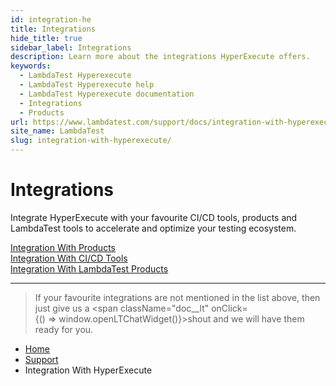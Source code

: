 ```yaml
---
id: integration-he
title: Integrations
hide_title: true
sidebar_label: Integrations
description: Learn more about the integrations HyperExecute offers.
keywords:
  - LambdaTest Hyperexecute
  - LambdaTest Hyperexecute help
  - LambdaTest Hyperexecute documentation
  - Integrations
  - Products
url: https://www.lambdatest.com/support/docs/integration-with-hyperexecute/
site_name: LambdaTest
slug: integration-with-hyperexecute/
---
```


<script type="application/ld+json"
      dangerouslySetInnerHTML={{ __html: JSON.stringify({
       "@context": "https://schema.org",
        "@type": "BreadcrumbList",
        "itemListElement": [{
          "@type": "ListItem",
          "position": 1,
          "name": "Home",
          "item": "https://www.lambdatest.com"
        },{
          "@type": "ListItem",
          "position": 2,
          "name": "Support",
          "item": "https://www.lambdatest.com/support/docs/"
        },{
          "@type": "ListItem",
          "position": 3,
          "name": "Integrations",
          "item": "https://www.lambdatest.com/support/docs/integration-with-hyperexecute/"
        }]
      })
    }}
></script>

# Integrations

Integrate HyperExecute with your favourite CI/CD tools, products and LambdaTest tools to accelerate and optimize your testing ecosystem. 

<div className="download_btn mb-10">
<a href="/support/docs/integration-with-products/">Integration With Products</a>
</div>

<div className="download_btn mb-10">
<a href="/support/docs/hyperexecute-integration-with-ci-cd-tools/">Integration With CI/CD Tools</a>
</div>

<div className="download_btn mb-10">
<a href="/support/docs/he-integration-with-lambdatest-products/">Integration With LambdaTest Products</a>
</div>

***

>If your favourite integrations are not mentioned in the list above, then just give us a <span className="doc__lt" onClick={() => window.openLTChatWidget()}>shout</span> and we will have them ready for you.

<nav aria-label="breadcrumbs">
  <ul className="breadcrumbs">
    <li className="breadcrumbs__item">
      <a className="breadcrumbs__link" target="_self" href="https://www.lambdatest.com">
        Home
      </a>
    </li>
    <li className="breadcrumbs__item">
      <a className="breadcrumbs__link" target="_self" href="https://www.lambdatest.com/support/docs/">
        Support
      </a>
    </li>
    <li className="breadcrumbs__item breadcrumbs__item--active">
      <span className="breadcrumbs__link">
       Integration With HyperExecute
      </span>
    </li>
  </ul>
</nav>